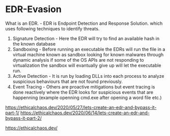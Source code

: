 # EDR-Evasion

What is an EDR. - EDR is Endpoint Detection and Response Solution. which uses following techniques to identify threats.
1. Signature Detection - Here the EDR will try to find an available hash in the known database
2. Sandboxing - Before running an executable the EDRs will run the file in a virtual machine known as sandbox looking for known malwares through dynamic analysis if some of the OS APIs are not responding to virtualization the sandbox will evantually give up will let the executable run.
3. Active Detection - It is run by loading DLLs into each process to analyze suspicious behaviours that are not found previously.
4. Event Tracing - Others are proactive mitigations but event tracing is done reactively where the EDR looks for suspicious events that are happenning (example openning cmd.exe after opening a word file etc.)

https://ethicalchaos.dev/2020/05/27/lets-create-an-edr-and-bypass-it-part-1/
https://ethicalchaos.dev/2020/06/14/lets-create-an-edr-and-bypass-it-part-2/



https://ethicalchaos.dev/
